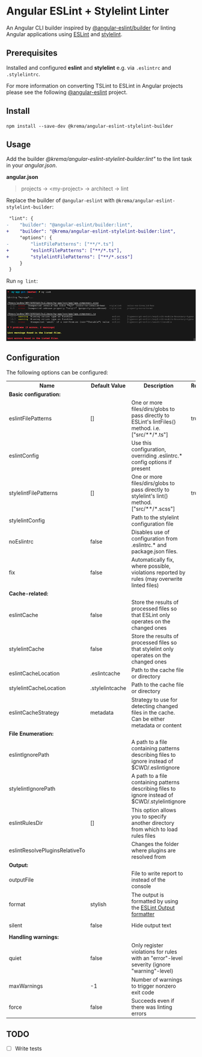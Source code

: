 
# Angular ESLint + Stylelint Linter

An Angular CLI builder inspired by [@angular-eslint/builder](https://github.com/angular-eslint/angular-eslint/tree/master/packages/builder) for linting Angular applications using [ESLint](https://eslint.org/) and [stylelint](https://stylelint.io/).

## Prerequisites

Installed and configured **eslint** and **stylelint** e.g. via `.eslintrc` and `.stylelintrc`.

For more information on converting TSLint to ESLint in Angular projects please see the following [@angular-eslint](https://github.com/angular-eslint/angular-eslint) project.

## Install

`npm install --save-dev @krema/angular-eslint-stylelint-builder`

## Usage

Add the builder *@krema/angular-eslint-stylelint-builder:lint"* to the lint task in your *angular.json*. 


**angular.json**

> projects &#8594; \<my-project> &#8594; architect &#8594; lint

Replace the builder of `@angular-eslint` with `@krema/angular-eslint-stylelint-builder`:


```diff        
 "lint": {
-    "builder": "@angular-eslint/builder:lint",
+    "builder": "@krema/angular-eslint-stylelint-builder:lint",
     "options": {
-        "lintFilePatterns": ["**/*.ts"]
+        "eslintFilePatterns": ["**/*.ts"],
+        "stylelintFilePatterns": ["**/*.scss"]
     }
 }
```

Run `ng lint`:

![](assets/BEC08221-A226-4741-BE42-7BF46004B939.png)

## Configuration

The following options can be configured:

<table>
  <tr>
    <th>Name</th>
    <th>Default Value</th>
    <th>Description</th>
    <th>Required</th>
    <th>Linter</th>
  </tr>
  <tr>
    <td colspan="5"><b>Basic configuration:</b></td>
  </tr>
  <tr>
    <td>eslintFilePatterns</td>
    <td>[]</td>
    <td>
      One or more files/dirs/globs to pass directly to ESLint&#39;s lintFiles()
      method. i.e. [&quot;src/**/*.ts&quot;]
    </td>
    <td>true</td>
    <td>eslint</td>
  </tr>
  <tr>
    <td>eslintConfig</td>
    <td></td>
    <td>
      Use this configuration, overriding .eslintrc.* config options if present
    </td>
    <td></td>
    <td>eslint</td>
  </tr>
  <tr>
    <td>stylelintFilePatterns</td>
    <td>[]</td>
    <td>
      One or more files/dirs/globs to pass directly to stylelint&#39;s lint()
      method. [&quot;src/**/*.scss&quot;]
    </td>
    <td>true</td>
    <td>stylelint</td>
  </tr>
  <tr>
    <td>stylelintConfig</td>
    <td>&nbsp;</td>
    <td>Path to the stylelint configuration file</td>
    <td></td>
    <td>stylelint</td>
  </tr>
  <tr>
    <td>noEslintrc</td>
    <td>false</td>
    <td>
      Disables use of configuration from .eslintrc.* and package.json files.
    </td>
    <td></td>
    <td>eslint</td>
  </tr>
  <tr>
    <td>fix</td>
    <td>false</td>
    <td>
      Automatically fix, where possible, violations reported by rules (may
      overwrite linted files)
    </td>
    <td></td>
    <td>eslint, stylelint</td>
  </tr>
  <tr>
    <td colspan="5"><b>Cache-related:</b></td>
  </tr>
  <tr>
    <td>eslintCache</td>
    <td>false</td>
    <td>
      Store the results of processed files so that ESLint only operates on the
      changed ones
    </td>
    <td></td>
    <td>eslint</td>
  </tr>
  <tr>
    <td>stylelintCache</td>
    <td>false</td>
    <td>
      Store the results of processed files so that stylelint only operates on
      the changed ones
    </td>
    <td></td>
    <td>stylelint</td>
  </tr>
  <tr>
    <td>eslintCacheLocation</td>
    <td>.eslintcache</td>
    <td>Path to the cache file or directory</td>
    <td></td>
    <td>eslint</td>
  </tr>
  <tr>
    <td>stylelintCacheLocation</td>
    <td>.stylelintcache</td>
    <td>Path to the cache file or directory</td>
    <td></td>
    <td>stylelint</td>
  </tr>
  <tr>
    <td>eslintCacheStrategy</td>
    <td>metadata</td>
    <td>
      Strategy to use for detecting changed files in the cache. Can be either
      metadata or content
    </td>
    <td></td>
    <td>eslint</td>
  </tr>
  <tr>
    <td colspan="5"><b>File Enumeration:</b></td>
  </tr>
  <tr>
    <td>eslintIgnorePath</td>
    <td></td>
    <td>
      A path to a file containing patterns describing files to ignore instead of
      $CWD/.eslintignore
    </td>
    <td></td>
    <td>eslint</td>
  </tr>
  <tr>
    <td>stylelintIgnorePath</td>
    <td></td>
    <td>
      A path to a file containing patterns describing files to ignore instead of
      $CWD/.stylelintignore
    </td>
    <td></td>
    <td>stylelint</td>
  </tr>
  <tr>
    <td>eslintRulesDir</td>
    <td>[]</td>
    <td>
      This option allows you to specify another directory from which to load
      rules files
    </td>
    <td></td>
    <td>eslint</td>
  </tr>
  <tr>
    <td>eslintResolvePluginsRelativeTo</td>
    <td></td>
    <td>Changes the folder where plugins are resolved from</td>
    <td></td>
    <td>eslint</td>
  </tr>
  <tr>
    <td colspan="5"><b>Output:</b></td>
  </tr>
  <tr>
    <td>outputFile</td>
    <td></td>
    <td>File to write report to instead of the console</td>
    <td></td>
    <td>eslint, stylelint</td>
  </tr>
  <tr>
    <td>format</td>
    <td>stylish</td>
    <td>
      The output is formatted by using the
      <a href="https://eslint.org/docs/user-guide/formatters/">
        ESLint Output formatter</a
      >
    </td>
    <td></td>
    <td>eslint, stylelint</td>
  </tr>
  <tr>
    <td>silent</td>
    <td>false</td>
    <td>Hide output text</td>
    <td></td>
    <td>eslint, stylelint</td>
  </tr>
  <tr>
    <td colspan="5"><b>Handling warnings:</b></td>
  </tr>
  <tr>
    <td>quiet</td>
    <td>false</td>
    <td>
      Only register violations for rules with an "error"-level severity (ignore
      "warning"-level)
    </td>
    <td></td>
    <td>eslint, stylelint</td>
  </tr>
  <tr>
    <td>maxWarnings</td>
    <td>-1</td>
    <td>Number of warnings to trigger nonzero exit code</td>
    <td></td>
    <td>eslint, stylelint</td>
  </tr>
  <tr>
    <td>force</td>
    <td>false</td>
    <td>Succeeds even if there was linting errors</td>
    <td></td>
    <td>eslint, stylelint</td>
  </tr>
</table>

## TODO

- [ ] Write tests 